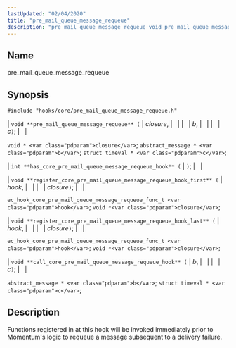 ```yaml
---
lastUpdated: "02/04/2020"
title: "pre_mail_queue_message_requeue"
description: "pre mail queue message requeue void pre mail queue message requeue closure b c void closure abstract message b struct timeval c int has core pre mail queue message requeue hook void register core pre mail queue message requeue hook first hook closure ec hook core pre mail queue message..."
---
```


<a name="hooks.core.pre_mail_queue_message_requeue"></a> 
## Name

pre_mail_queue_message_requeue

## Synopsis

`#include "hooks/core/pre_mail_queue_message_requeue.h"`

| `void **pre_mail_queue_message_requeue** (` | <var class="pdparam">closure</var>, |   |
|   | <var class="pdparam">b</var>, |   |
|   | <var class="pdparam">c</var>`)`; |   |

`void * <var class="pdparam">closure</var>`;
`abstract_message * <var class="pdparam">b</var>`;
`struct timeval * <var class="pdparam">c</var>`;

| `int **has_core_pre_mail_queue_message_requeue_hook** (` | `)`; |   |

| `void **register_core_pre_mail_queue_message_requeue_hook_first** (` | <var class="pdparam">hook</var>, |   |
|   | <var class="pdparam">closure</var>`)`; |   |

`ec_hook_core_pre_mail_queue_message_requeue_func_t <var class="pdparam">hook</var>`;
`void *<var class="pdparam">closure</var>`;

| `void **register_core_pre_mail_queue_message_requeue_hook_last** (` | <var class="pdparam">hook</var>, |   |
|   | <var class="pdparam">closure</var>`)`; |   |

`ec_hook_core_pre_mail_queue_message_requeue_func_t <var class="pdparam">hook</var>`;
`void *<var class="pdparam">closure</var>`;

| `void **call_core_pre_mail_queue_message_requeue_hook** (` | <var class="pdparam">b</var>, |   |
|   | <var class="pdparam">c</var>`)`; |   |

`abstract_message * <var class="pdparam">b</var>`;
`struct timeval * <var class="pdparam">c</var>`;<a name="idp29663488"></a> 
## Description

Functions registered in at this hook will be invoked immediately prior to Momentum's logic to requeue a message subsequent to a delivery failure.